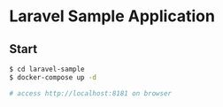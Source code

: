 # Laravel Sample Application

## Start

```bash
$ cd laravel-sample
$ docker-compose up -d

# access http://localhost:8181 on browser
```
